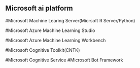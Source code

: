 ## Microsoft ai platform  
#Microsoft Machine Learing Server(Micrsoft R Server/Python)

#Microsoft Azure Machine Learning Studio 

#Microsoft Azure Machine Learning Workbench 

#Microsoft Cognitive Toolkit(CNTK)

#Microsoft Cognitive Service 
#Microsoft Bot Framework
